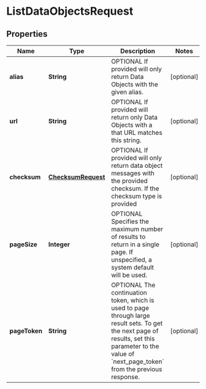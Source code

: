 
# ListDataObjectsRequest

## Properties
Name | Type | Description | Notes
------------ | ------------- | ------------- | -------------
**alias** | **String** | OPTIONAL If provided will only return Data Objects with the given alias. |  [optional]
**url** | **String** | OPTIONAL If provided will return only Data Objects with a that URL matches this string. |  [optional]
**checksum** | [**ChecksumRequest**](ChecksumRequest.md) | OPTIONAL If provided will only return data object messages with the provided checksum. If the checksum type is provided |  [optional]
**pageSize** | **Integer** | OPTIONAL Specifies the maximum number of results to return in a single page. If unspecified, a system default will be used. |  [optional]
**pageToken** | **String** | OPTIONAL The continuation token, which is used to page through large result sets. To get the next page of results, set this parameter to the value of &#x60;next_page_token&#x60; from the previous response. |  [optional]



